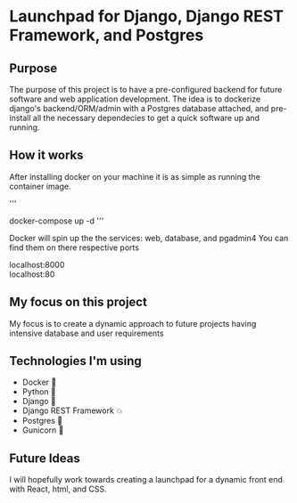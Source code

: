 # Launchpad for Django, Django REST Framework, and Postgres
## Purpose
The purpose of this project is to have a pre-configured backend for future software and web application development.
The idea is to dockerize django's backend/ORM/admin with a Postgres database attached, and pre-install all the necessary
dependecies to get a quick software up and running.

## How it works
After installing docker on your machine it is as simple as running the container image.

'''

docker-compose up -d
'''

Docker will spin up the the services: web, database, and pgadmin4
You can find them on there respective ports

localhost:8000\
localhost:80

## My focus on this project
My focus is to create a dynamic approach to future projects having intensive database and user requirements

## Technologies I'm using
- Docker :whale:
- Python :snake:
- Django :newspaper:
- Django REST Framework :boom:
- Postgres :elephant:
- Gunicorn :unicorn:

## Future Ideas
I will hopefully work towards creating a launchpad for a dynamic front end with React, html, and CSS.
